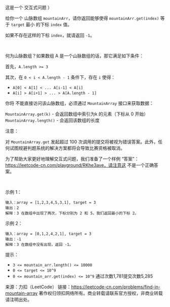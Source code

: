 这是一个 交互式问题 ）

给你一个 山脉数组 `mountainArr`，请你返回能够使得 `mountainArr.get(index)` 等于 `target` 最小 的下标 `index` 值。

如果不存在这样的下标 `index`，就请返回 `-1`。

 

何为山脉数组？如果数组 A 是一个山脉数组的话，那它满足如下条件：

首先，`A.length >= 3`

其次，在 `0 < i < A.length - 1` 条件下，存在 `i` 使得：

* `A[0] < A[1] < ... A[i-1] < A[i]`
* `A[i] > A[i+1] > ... > A[A.length - 1]`
 

你将 不能直接访问该山脉数组，必须通过 `MountainArray` 接口来获取数据：

`MountainArray.get(k)` - 会返回数组中索引为k 的元素（下标从 0 开始）
`MountainArray.length()` - 会返回该数组的长度
 

注意：

对 `MountainArray.get` 发起超过 100 次调用的提交将被视为错误答案。此外，任何试图规避判题系统的解决方案都将会导致比赛资格被取消。

为了帮助大家更好地理解交互式问题，我们准备了一个样例 “答案”：https://leetcode-cn.com/playground/RKhe3ave，请注意这 不是一个正确答案。

 

示例 1：
```
输入：array = [1,2,3,4,5,3,1], target = 3
输出：2
解释：3 在数组中出现了两次，下标分别为 2 和 5，我们返回最小的下标 2。
```
示例 2：
```
输入：array = [0,1,2,4,2,1], target = 3
输出：-1
解释：3 在数组中没有出现，返回 -1。
```

提示：

* `3 <= mountain_arr.length() <= 10000`
* `0 <= target <= 10^9`
* `0 <= mountain_arr.get(index) <= 10^9`
通过次数1,781提交次数5,285

来源：力扣（LeetCode）
链接：https://leetcode-cn.com/problems/find-in-mountain-array
著作权归领扣网络所有。商业转载请联系官方授权，非商业转载请注明出处。
